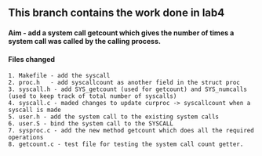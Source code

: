 ## This branch contains the work done in lab4
#### Aim - add a system call getcount which gives the number of times a system call was called by the calling process.
#### Files changed
    1. Makefile - add the syscall
    2. proc.h   - add syscallcount as another field in the struct proc
    3. syscall.h - add SYS_getcount (used for getcount) and SYS_numcalls (used to keep track of total number of syscalls)
    4. syscall.c - maded changes to update curproc -> syscallcount when a syscall is made
    5. user.h - add the system call to the existing system calls
    6. user.S - bind the system call to the SYSCALL
    7. sysproc.c - add the new method getcount which does all the required operations
    8. getcount.c - test file for testing the system call count getter.
